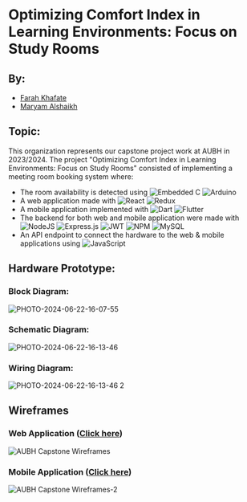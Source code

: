 # Optimizing Comfort Index in Learning Environments: Focus on Study Rooms

## By:
- [Farah Khafate](https://www.linkedin.com/in/farah-khafate-5a2139268/)
- [Maryam Alshaikh](https://www.linkedin.com/in/maryamalshaiikh/)

## Topic:
This organization represents our capstone project work at AUBH in 2023/2024. The project "Optimizing Comfort Index in Learning Environments: Focus on Study Rooms" consisted of implementing a meeting room booking system where:
- The room availability is detected using ![Embedded C](https://img.shields.io/badge/Embedded_C-%2310811F.svg?style=for-the-badge&logo=C&logoColor=white) ![Arduino](https://img.shields.io/badge/Arduino-%2300979D.svg?style=for-the-badge&logo=arduino&logoColor=white) 
- A web application made with ![React](https://img.shields.io/badge/react-%2320232a.svg?style=for-the-badge&logo=react&logoColor=%2361DAFB) ![Redux](https://img.shields.io/badge/redux-%23593d88.svg?style=for-the-badge&logo=redux&logoColor=white)
- A mobile application implemented with ![Dart](https://img.shields.io/badge/Dart-%230175C2.svg?style=for-the-badge&logo=dart&logoColor=white) ![Flutter](https://img.shields.io/badge/Flutter-%2302569B.svg?style=for-the-badge&logo=flutter&logoColor=white)
- The backend for both web and mobile application were made with ![NodeJS](https://img.shields.io/badge/node.js-6DA55F?style=for-the-badge&logo=node.js&logoColor=white) ![Express.js](https://img.shields.io/badge/express.js-%23404d59.svg?style=for-the-badge&logo=express&logoColor=%2361DAFB) ![JWT](https://img.shields.io/badge/JWT-black?style=for-the-badge&logo=JSON%20web%20tokens) ![NPM](https://img.shields.io/badge/NPM-%23000000.svg?style=for-the-badge&logo=npm&logoColor=white) ![MySQL](https://img.shields.io/badge/mysql-%2300f.svg?style=for-the-badge&logo=mysql&logoColor=white)
- An API endpoint to connect the hardware to the web & mobile applications using ![JavaScript](https://img.shields.io/badge/javascript-%23323330.svg?style=for-the-badge&logo=javascript&logoColor=%23F7DF1E)

## Hardware Prototype:
### Block Diagram:
![PHOTO-2024-06-22-16-07-55](https://github.com/AUBH-Capstone-Room-Booking-System/.github/assets/127206744/e37b4708-95aa-47da-bff5-53513c8d4691)

### Schematic Diagram:
![PHOTO-2024-06-22-16-13-46](https://github.com/AUBH-Capstone-Room-Booking-System/.github/assets/127206744/2df282fc-1094-470c-9db5-28bbfdffccd0)

### Wiring Diagram:
![PHOTO-2024-06-22-16-13-46 2](https://github.com/AUBH-Capstone-Room-Booking-System/.github/assets/127206744/aafd0a62-3824-4bf3-acc6-54928e4f7730)

## Wireframes
### Web Application ([Click here](https://www.figma.com/proto/3R2gQXbFojuOjZfvDGQOnA/AUBH-Capstone-Wireframes?node-id=42-1129&t=BZia0RajG51VUSk4-1&scaling=contain&content-scaling=fixed&page-id=0%3A1&starting-point-node-id=42%3A1129))
![AUBH Capstone Wireframes](https://github.com/AUBH-Capstone-Room-Booking-System/.github/assets/127206744/132952e1-fcc0-4238-9d2f-7bb7f3454afb)

### Mobile Application ([Click here](https://www.figma.com/proto/3R2gQXbFojuOjZfvDGQOnA/AUBH-Capstone-Wireframes?node-id=27-2755&t=n627n2vlJGEQ2Eor-1&scaling=contain&content-scaling=fixed&page-id=26%3A2&starting-point-node-id=27%3A2755))
![AUBH Capstone Wireframes-2](https://github.com/AUBH-Capstone-Room-Booking-System/.github/assets/127206744/39d9e5d8-4201-414e-be07-9b9f922f29c1)


